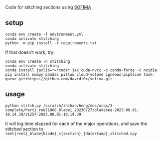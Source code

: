 Code for stitching sections using [SOFIMA](https://github.com/google-research/sofima/)

## setup

```
conda env create -f environment.yml 
conda activate stitching
python -m pip install -r requirements.txt
```
If that doesn't work, try:

```
conda env create -n stitching
conda activate stitching
conda install jaxlib=*=*cuda* jax cuda-nvcc -c conda-forge -c nvidia
pip install numpy pandas pillow cloud-volume igneous-pipeline task-queue git+https://github.com/davidt0x/sofima.git
```

## usage
```
python stitch.py /scratch/zhihaozheng/mec/acqs/3-complete/Part1_reel1068_blade1_20230727/bladeseq-2023.08.01-19.14.39/s1257-2023.08.01-19.14.39
```

It will log time elapsed for each of the major operations, and save the stitched section to `reel{reel}_blade{blade}_s{section}_{datestamp}_stitched.npy`
